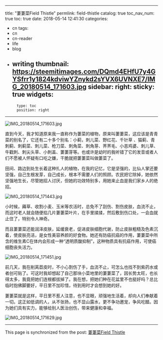 
---
title: "萋萋菜Field Thistle"
permlink: field-thistle
catalog: true
toc_nav_num: true
toc: true
date: 2018-05-14 12:41:30
categories:
- cn
tags:
- cn
- cn-reader
- life
- blog
- writing
thumbnail: https://steemitimages.com/DQmd4EHfU7y4GYSfrr1y1824kdviwYZnykd2sYVX6UVNXE7/IMG_20180514_171603.jpg
sidebar:
    right:
        sticky: true
widgets:
    -
        type: toc
        position: right
---


![IMG_20180514_171603.jpg](https://steemitimages.com/DQmd4EHfU7y4GYSfrr1y1824kdviwYZnykd2sYVX6UVNXE7/IMG_20180514_171603.jpg)



直到今天，我才知道原来我一直称作为萋菜的植物，原来叫萋萋菜，这应该是青青菜的别名了，它还有二十多个别名：小蓟，刺儿菜、野红花、千针草 、猫蓟、青刺蓟、刺蓟菜、刺儿菜、枪刀菜、刺角菜、刺角芽、荠荠毛、小恶鸡婆、刺儿草、牛戳刺、刺尖头草、小刺盖、萋萋芽等。也或许是幼时的我听错了它的发音或者人们不愿被人怀疑有口吃之嫌，干脆就把萋萋菜叫做萋菜了。

田间、路边到处生长着这种扎人的植物，在我的记忆，它是坚强的，比仙人掌还要坚强，自己生根发芽，自己成长，根本不需要人们的照顾。农民把它除掉，她依然坚强地生长，尽管她招人讨厌，但她的功效特别多，用她来止血是我们家乡人的绝招。

![IMG_20180514_171443.jpg](https://steemitimages.com/DQmbzHLdSfgQCu1Sppeinwoc4FYrwJVAQvmDH3FJtYEfDp6/IMG_20180514_171443.jpg)



小时候，薅草、收割小麦、玉米等农活时，总免不了刮伤、割伤皮肤，血流不止，而这时老人就会随便掐几片萋萋菜叶片，在手里揉揉，然后敷到伤口处，一会血就止住了，特别令人神奇。

而且萋萋菜还能润泽皮肤，延缓衰老，促进皮肤细胞代谢，防止皮肤粗糙及色素沉着，使皮肤亮洁，是女性美容养颜的好食物。她还有防癌抗癌的作用，萋萋菜中所含的维生素C在体内会形成一种“透明质酸抑制”，这种物质具有抗癌作用，可使癌细胞丧失活力。

![IMG_20180514_171451.jpg](https://steemitimages.com/DQmcWqNLnApeKg33R7N2y5a4JaQLfeaN67788oL8FSywYjz/IMG_20180514_171451.jpg)


前几天，我在削莴苣皮时，不小心割伤了手，血流不止，可怎么也找不到紫药水或者创可贴了。可这时我却想起了自己那块小菜地里的萋萋菜了，因长势太旺，也长得太多，我竟把她们连根都拔掉了。我在想，把她们种在花盆里不也挺好吗？总比临时抱佛脚要好，平日里不加珍惜，待到用时才会想到她的好。

萋萋菜就是这样，平日里不惹人注意，也不显眼，顽强地生活着，却向人们奉献着一切。这正如低调的人，从不张扬，也不显山露水，更不争功邀宠，争风吃醋。因为她们具有实力，能够给别人医治创伤，带来健康和幸福。

![IMG_20180514_171629.jpg](https://steemitimages.com/DQmakjRSw5RoFWQrpVqXHEo8zZHSn3pVkzedYUt29QSLPAs/IMG_20180514_171629.jpg)

- - -

This page is synchronized from the post: [萋萋菜Field Thistle](https://steemit.com/@bring/field-thistle)
